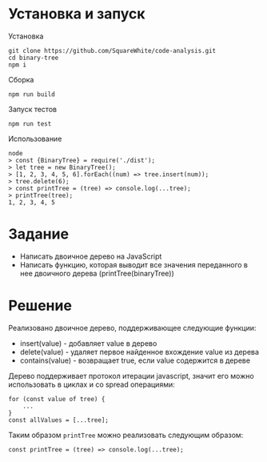 # Установка и запуск
Установка 

    git clone https://github.com/SquareWhite/code-analysis.git
    cd binary-tree
    npm i
    
Сборка

    npm run build
    
Запуск тестов

    npm run test
    
Использование
    
    node
    > const {BinaryTree} = require('./dist');
    > let tree = new BinaryTree();
    > [1, 2, 3, 4, 5, 6].forEach((num) => tree.insert(num));
    > tree.delete(6);
    > const printTree = (tree) => console.log(...tree);
    > printTree(tree);
    1, 2, 3, 4, 5 



# Задание
- Написать двоичное дерево на JavaScript
- Написать функцию, которая выводит все значения переданного в нее двоичного дерева (printTree(binaryTree))
    
# Решение
Реализовано двоичное дерево, поддерживающее следующие функции:
- insert(value) - добавляет value в дерево
- delete(value) - удаляет первое найденное вхождение value из дерева
- contains(value) - возвращает true, если value содержится в дереве

Дерево поддерживает протокол итерации javascript, значит его можно
использовать в циклах и со spread операциями:

    for (const value of tree) {
        ...
    }
    const allValues = [...tree];


Таким образом `printTree` можно реализовать следующим образом:

    const printTree = (tree) => console.log(...tree);
